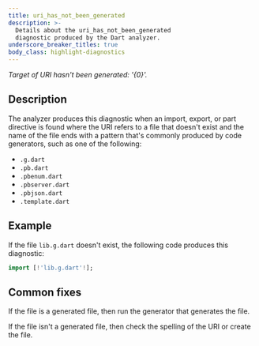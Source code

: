 ```yaml
---
title: uri_has_not_been_generated
description: >-
  Details about the uri_has_not_been_generated
  diagnostic produced by the Dart analyzer.
underscore_breaker_titles: true
body_class: highlight-diagnostics
---
```


_Target of URI hasn't been generated: '{0}'._

## Description

The analyzer produces this diagnostic when an import, export, or part
directive is found where the URI refers to a file that doesn't exist and
the name of the file ends with a pattern that's commonly produced by code
generators, such as one of the following:
- `.g.dart`
- `.pb.dart`
- `.pbenum.dart`
- `.pbserver.dart`
- `.pbjson.dart`
- `.template.dart`

## Example

If the file `lib.g.dart` doesn't exist, the following code produces this
diagnostic:

```dart
import [!'lib.g.dart'!];
```

## Common fixes

If the file is a generated file, then run the generator that generates the
file.

If the file isn't a generated file, then check the spelling of the URI or
create the file.
